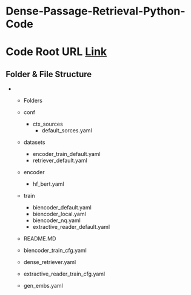 # Dense-Passage-Retrieval-Python-Code

# Code Root URL [Link](https://github.com/facebookresearch/DPR/tree/a31212dc0a54dfa85d8bfa01e1669f149ac832b7)

## Folder & File Structure

+ - Folders
  
   - conf
     - ctx_sources
       - default_sorces.yaml

   - datasets
     - encoder_train_default.yaml
     - retriever_default.yaml

   - encoder
     - hf_bert.yaml

   - train
     - biencoder_default.yaml
     - biencoder_local.yaml
     - biencoder_nq.yaml
     - extractive_reader_default.yaml

   - README.MD
   - biencoder_train_cfg.yaml
   - dense_retriever.yaml
   - extractive_reader_train_cfg.yaml
   - gen_embs.yaml


    
